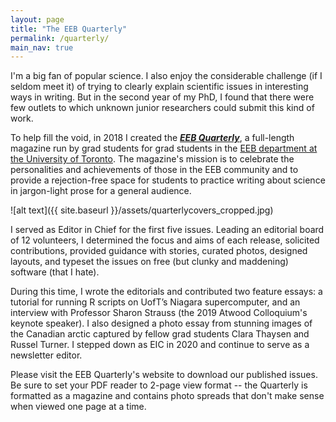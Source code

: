 ```yaml
---
layout: page
title: "The EEB Quarterly"
permalink: /quarterly/
main_nav: true
---
```


I'm a big fan of popular science. I also enjoy the considerable challenge (if I seldom meet it) of trying to clearly explain scientific issues in interesting ways in writing. But in the second year of my PhD, I found that there were few outlets to which unknown junior researchers could submit this kind of work.

To help fill the void, in 2018 I created the [***EEB Quarterly***](https://theeebquarterly.github.io), a full-length magazine run by grad students for grad students in the [EEB department at the University of Toronto](https://eeb.utoronto.ca/). The magazine's mission is to celebrate the personalities and achievements of those in the EEB community and to provide a rejection-free space for students to practice writing about science in jargon-light prose for a general audience.

![alt text]({{ site.baseurl }}/assets/quarterlycovers_cropped.jpg)

I served as Editor in Chief for the first five issues. Leading an editorial board of 12 volunteers, I determined the focus and aims of each release, solicited contributions, provided guidance with stories, curated photos, designed layouts, and typeset the issues on free (but clunky and maddening) software (that I hate).

During this time, I wrote the editorials and contributed two feature essays: a tutorial for running R scripts on UofT’s Niagara supercomputer, and an interview with Professor Sharon Strauss (the 2019 Atwood Colloquium's keynote speaker). I also designed a photo essay from stunning images of the Canadian arctic captured by fellow grad students Clara Thaysen and Russel Turner. I stepped down as EIC in 2020 and continue to serve as a newsletter editor. 

Please visit the EEB Quarterly's website to download our published issues. Be sure to set your PDF reader to 2-page view format -- the Quarterly is formatted as a magazine and contains photo spreads that don't make sense when viewed one page at a time.